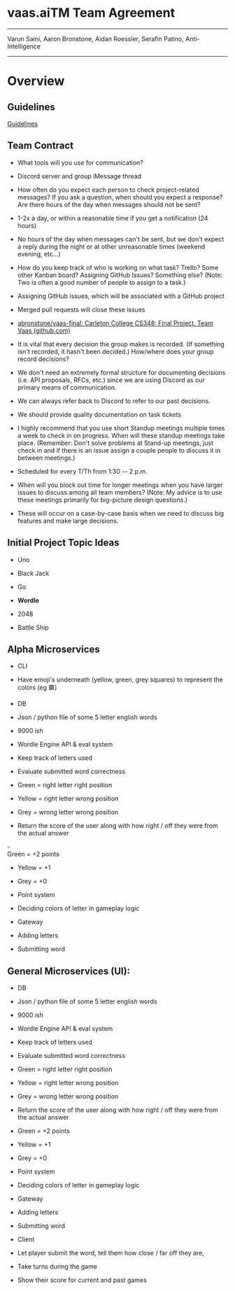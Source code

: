 # vaas.aiTM Team Agreement

---

Varun Saini, Aaron Bronstone, Aidan Roessler, Serafin Patino, Anti-Intelligence

---

# Overview

## Guidelines

[Guidelines](https://github.com/mlepinski/Adv-software-design/blob/main/Final%20Project/first%20deliverable.md)

## Team Contract

- What tools will you use for communication?

- Discord server and group iMessage thread

- How often do you expect each person to check project-related messages? If you ask a question, when should you expect a response? Are there hours of the day when messages should not be sent?

- 1-2x a day, or within a reasonable time if you get a notification (24 hours)

- No hours of the day when messages can't be sent, but we don't expect a reply during the night or at other unreasonable times (weekend evening, etc...)

- How do you keep track of who is working on what task? Trello? Some other Kanban board? Assigning GitHub Issues? Something else? (Note: Two is often a good number of people to assign to a task.)

- Assigning GitHub issues, which will be associated with a GitHub project

- Merged pull requests will close these issues

- [abronstone/vaas-final: Carleton College CS348: Final Project. Team Vaas (github.com)](https://github.com/abronstone/vaas-final)

- It is vital that every decision the group makes is recorded. (If something isn't recorded, it hasn't been decided.) How/where does your group record decisions?

- We don't need an extremely formal structure for documenting decisions (i.e. API proposals, RFCs, etc.) since we are using Discord as our primary means of communication.

- We can always refer back to Discord to refer to our past decisions.

- We should provide quality documentation on task tickets

- I highly recommend that you use short Standup meetings multiple times a week to check in on progress. When will these standup meetings take place. (Remember: Don't solve problems at Stand-up meetings, just check in and if there is an issue assign a couple people to discuss it in between meetings.)

- Scheduled for every T/Th from 1:30 -- 2 p.m.

- When will you block out time for longer meetings when you have larger issues to discuss among all team members? (Note: My advice is to use these meetings primarily for big-picture design questions.)

- These will occur on a case-by-case basis when we need to discuss big features and make large decisions.

## Initial Project Topic Ideas

- Uno

- Black Jack

- Go

- **Wordle**

- 2048

- Battle Ship

## Alpha Microservices

- CLI

- Have emoji's underneath (yellow, green, grey squares) to represent the colors (eg 🟩)

- DB

- Json / python file of some 5 letter english words

- 9000 ish

- Wordle Engine API & eval system

- Keep track of letters used

- Evaluate submitted word correctness

- Green = right letter right position

- Yellow = right letter wrong position

- Grey = wrong letter wrong position

- Return the score of the user along with how right / off they were from the actual answer

-\
 Green = +2 points

- Yellow = +1

- Grey = +0

- Point system

- Deciding colors of letter in gameplay logic

- Gateway

- Adding letters

- Submitting word

## General Microservices (UI): 

- DB

- Json / python file of some 5 letter english words

- 9000 ish

- Wordle Engine API & eval system

- Keep track of letters used

- Evaluate submitted word correctness

- Green = right letter right position

- Yellow = right letter wrong position

- Grey = wrong letter wrong position

- Return the score of the user along with how right / off they were from the actual answer

- Green = +2 points

- Yellow = +1

- Grey = +0

- Point system

- Deciding colors of letter in gameplay logic

- Gateway

- Adding letters

- Submitting word

- Client

- Let player submit the word, tell them how close / far off they are,

- Take turns during the game

- Show their score for current and past games

